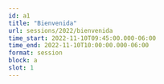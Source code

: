 ```yaml
---
id: a1
title: "Bienvenida"
url: sessions/2022/bienvenida 
time_start: 2022-11-10T09:45:00.000-06:00
time_end: 2022-11-10T10:00:00.000-06:00
format: session
block: a
slot: 1
---
```


